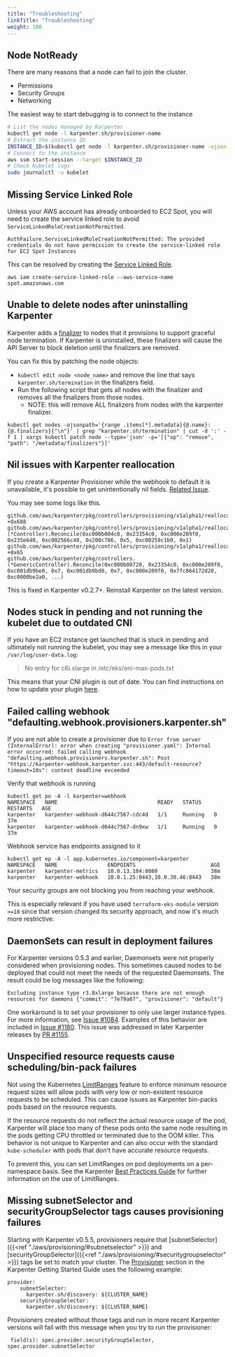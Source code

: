 ```yaml
---
title: "Troubleshooting"
linkTitle: "Troubleshooting"
weight: 100
---
```


## Node NotReady

There are many reasons that a node can fail to join the cluster.
- Permissions
- Security Groups
- Networking

The easiest way to start debugging is to connect to the instance
```sh
# List the nodes managed by Karpenter
kubectl get node -l karpenter.sh/provisioner-name
# Extract the instance ID
INSTANCE_ID=$(kubectl get node -l karpenter.sh/provisioner-name -ojson | jq -r ".items[0].spec.providerID" | cut -d \/ -f5)
# Connect to the instance
aws ssm start-session --target $INSTANCE_ID
# Check Kubelet logs
sudo journalctl -u kubelet
```

## Missing Service Linked Role
Unless your AWS account has already onboarded to EC2 Spot, you will need to create the service linked role to avoid `ServiceLinkedRoleCreationNotPermitted`.
```
AuthFailure.ServiceLinkedRoleCreationNotPermitted: The provided credentials do not have permission to create the service-linked role for EC2 Spot Instances
```
This can be resolved by creating the [Service Linked Role](https://docs.aws.amazon.com/batch/latest/userguide/spot_fleet_IAM_role.html).
```
aws iam create-service-linked-role --aws-service-name spot.amazonaws.com
```

## Unable to delete nodes after uninstalling Karpenter
Karpenter adds a [finalizer](https://github.com/aws/karpenter/pull/466) to nodes that it provisions to support graceful node termination. If Karpenter is uninstalled, these finalizers will cause the API Server to block deletion until the finalizers are removed.

You can fix this by patching the node objects:
- `kubectl edit node <node_name>` and remove the line that says `karpenter.sh/termination` in the finalizers field.
- Run the following script that gets all nodes with the finalizer and removes all the finalizers from those nodes.
   - NOTE: this will remove ALL finalizers from nodes with the karpenter finalizer.
```{bash}
kubectl get nodes -ojsonpath='{range .items[*].metadata}{@.name}:{@.finalizers}{"\n"}' | grep "karpenter.sh/termination" | cut -d ':' -f 1 | xargs kubectl patch node --type='json' -p='[{"op": "remove", "path": "/metadata/finalizers"}]'
```

## Nil issues with Karpenter reallocation
If you create a Karpenter Provisioner while the webhook to default it is unavailable, it's possible to get unintentionally nil fields. [Related Issue](https://github.com/aws/karpenter/issues/463).

   You may see some logs like this.
```{bash}
github.com/aws/karpenter/pkg/controllers/provisioning/v1alpha1/reallocation/utilization.go:84 +0x688
github.com/aws/karpenter/pkg/controllers/provisioning/v1alpha1/reallocation.(*Controller).Reconcile(0xc000b004c0, 0x23354c0, 0xc000e209f0, 0x235e640, 0xc002566c40, 0x200c786, 0x5, 0xc00259c1b0, 0x1)        github.com/aws/karpenter/pkg/controllers/provisioning/v1alpha1/reallocation/controller.go:72 +0x65
github.com/aws/karpenter/pkg/controllers.(*GenericController).Reconcile(0xc000b00720, 0x23354c0, 0xc000e209f0, 0xc001db9be0, 0x7, 0xc001db9bd0, 0x7, 0xc000e209f0, 0x7fc864172d20, 0xc0000be2a0, ...)
```
This is fixed in Karpenter v0.2.7+. Reinstall Karpenter on the latest version.

## Nodes stuck in pending and not running the kubelet due to outdated CNI
If you have an EC2 instance get launched that is stuck in pending and ultimately not running the kubelet, you may see a message like this in your `/var/log/user-data.log`:

> No entry for c6i.xlarge in /etc/eks/eni-max-pods.txt

This means that your CNI plugin is out of date. You can find instructions on how to update your plugin [here](https://docs.aws.amazon.com/eks/latest/userguide/managing-vpc-cni.html).

## Failed calling webhook "defaulting.webhook.provisioners.karpenter.sh"

If you are not able to create a provisioner due to `Error from server (InternalError): error when creating "provisioner.yaml": Internal error occurred: failed calling webhook "defaulting.webhook.provisioners.karpenter.sh": Post "https://karpenter-webhook.karpenter.svc:443/default-resource?timeout=10s": context deadline exceeded`

Verify that webhook is running
```text
kubectl get po -A -l karpenter=webhook
NAMESPACE   NAME                                READY   STATUS    RESTARTS   AGE
karpenter   karpenter-webhook-d644c7567-cdc4d   1/1     Running   0          37m
karpenter   karpenter-webhook-d644c7567-dn9xw   1/1     Running   0          37m
```

Webhook service has endpoints assigned to it
```text
kubectl get ep -A -l app.kubernetes.io/component=karpenter
NAMESPACE   NAME                ENDPOINTS                        AGE
karpenter   karpenter-metrics   10.0.13.104:8080                 38m
karpenter   karpenter-webhook   10.0.1.25:8443,10.0.30.46:8443   38m
```

Your security groups are not blocking you from reaching your webhook.

This is especially relevant if you have used `terraform-eks-module` version `>=18` since that version changed its security
approach, and now it's much more restrictive.

## DaemonSets can result in deployment failures

For Karpenter versions 0.5.3 and earlier, Daemonsets were not properly considered when provisioning nodes.
This sometimes caused nodes to be deployed that could not meet the needs of the requested Daemonsets.
The result could be log messages like the following:

```text
Excluding instance type r3.8xlarge because there are not enough resources for daemons {"commit": "7e79a67", "provisioner": "default"}
```

One workaround is to set your provisioner to only use larger instance types.
For more information, see [Issue #1084](https://github.com/aws/karpenter/issues/1084).
Examples of this behavior are included in [Issue #1180](https://github.com/aws/karpenter/issues/1180).
This issue was addressed in later Karpenter releases by [PR #1155](https://github.com/aws/karpenter/pull/1155).

## Unspecified resource requests cause scheduling/bin-pack failures

Not using the Kubernetes [LimitRanges](https://kubernetes.io/docs/concepts/policy/limit-range/) feature to enforce minimum resource request sizes will allow pods with very low or non-existent resource requests to be scheduled.
This can cause issues as Karpenter bin-packs pods based on the resource requests.

If the resource requests do not reflect the actual resource usage of the pod, Karpenter will place too many of these pods onto the same node resulting in the pods getting CPU throttled or terminated due to the OOM killer.
This behavior is not unique to Karpenter and can also occur with the standard `kube-scheduler` with pods that don't have accurate resource requests.

To prevent this, you can set LimitRanges on pod deployments on a per-namespace basis.
See the Karpenter [Best Practices Guide](https://aws.github.io/aws-eks-best-practices/karpenter/#use-limitranges-to-configure-defaults-for-resource-requests-and-limits) for further information on the use of LimitRanges.

## Missing subnetSelector and securityGroupSelector tags causes provisioning failures

Starting with Karpenter v0.5.5, provisioners require that [subnetSelector]({{<ref "./aws/provisioning/#subnetselector" >}}) and [securityGroupSelector]({{<ref "./aws/provisioning/#securitygroupselector" >}}) tags be set to match your cluster.
The [Provisioner](./getting-started/getting-started-with-eksctl/#provisioner) section in the Karpenter Getting Started Guide uses the following example:

```text
provider:
    subnetSelector:
      karpenter.sh/discovery: ${CLUSTER_NAME}
    securityGroupSelector:
      karpenter.sh/discovery: ${CLUSTER_NAME}
```

Provisioners created without those tags and run in more recent Karpenter versions will fail with this message when you try to run the provisioner:

```text
 field(s): spec.provider.securityGroupSelector, spec.provider.subnetSelector
```
